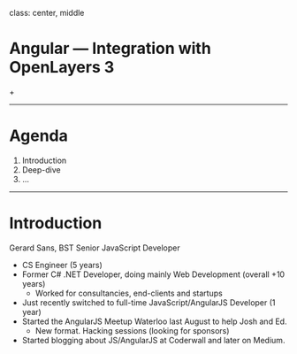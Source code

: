 class: center, middle

# Angular — Integration with OpenLayers 3
[](https://avatars3.githubusercontent.com/u/240579?v=3&s=400) + [](https://pbs.twimg.com/profile_images/2149314222/square_400x400.png)

---

# Agenda

1. Introduction
2. Deep-dive
3. ...

---

# Introduction

Gerard Sans, BST Senior JavaScript Developer

- CS Engineer (5 years) 
- Former C# .NET Developer, doing mainly Web Development (overall +10 years) 
  - Worked for consultancies, end-clients and startups
- Just recently switched to full-time JavaScript/AngularJS Developer (1 year)
- Started the AngularJS Meetup Waterloo last August to help Josh and Ed.
  - New format. Hacking sessions (looking for sponsors)
- Started blogging about JS/AngularJS at Coderwall and later on Medium.